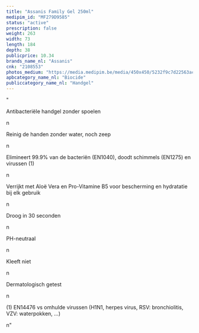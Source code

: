 ```yaml
---
title: "Assanis Family Gel 250ml"
medipim_id: "MF279D9585"
status: "active"
prescription: false
weight: 263
width: 73
length: 184
depth: 38
publicprice: 10.34
brands_name_nl: "Assanis"
cnk: "2108553"
photos_medium: "https://media.medipim.be/media/450x450/5232f9c7d22563ac7ef7b66c5a9ff2084ff9ff54.jpg"
apbcategory_name_nl: "Biocide"
publiccategory_name_nl: "Handgel"
---
```

"<p>Antibacteriële handgel zonder spoelen</p>n<p>Reinig de handen zonder water, noch zeep</p>n<p>Elimineert 99.9% van de bacteriën (EN1040), doodt schimmels (EN1275) en virussen (1)</p>n<p>Verrijkt met Aloë Vera en Pro-Vitamine B5 voor bescherming en hydratatie bij elk gebruik</p>n<p>Droog in 30 seconden</p>n<p>PH-neutraal</p>n<p>Kleeft niet</p>n<p>Dermatologisch getest</p>n<p>(1) EN14476 vs omhulde virussen (H1N1, herpes virus, RSV: bronchiolitis, VZV: waterpokken, ...)</p>n"
